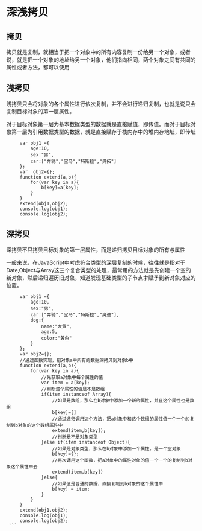 # 深浅拷贝

## 拷贝
   拷贝就是复制，就相当于把一个对象中的所有内容复制一份给另一个对象，或者说，就是把一个对象的地址给另一个对象，他们指向相同，两个对象之间有共同的属性或者方法，都可以使用

## 浅拷贝
   浅拷贝只会将对象的各个属性进行依次复制，并不会进行递归复制，也就是说只会复制目标对象的第一层属性。

   对于目标对象第一层为基本数据类型的数据就是直接赋值，即传值。而对于目标对象第一层为引用数据类型的数据，就是直接赋存于栈内存中的堆内存地址，即传址
   ```
        var obj1 ={
            age:10,
            sex:"男",
            car:["奔驰","宝马","特斯拉","奥拓"]
        };
        var  obj2={};
        function extend(a,b){
            for(var key in a){
                b[key]=a[key];
            }
        }
        extend(obj1,obj2);
        console.log(obj1);
        console.log(obj2);   
   ```
## 深拷贝
   深拷贝不只拷贝目标对象的第一层属性，而是递归拷贝目标对象的所有与属性
    
   一般来说，在JavaScript中考虑符合类型的深层复制的时候，往往就是指对于Date,Object与Array这三个复合类型的处理，最常用的方法就是先创建一个空的新对象，然后递归遍历旧对象，知道发现基础类型的子节点才赋予到新对象对应的位置。
    
   ```
        var obj1 ={
            age:10,
            sex:"男",
            car:["奔驰","宝马","特斯拉","奥迪"],
            dog:{
                name:"大黄",
                age:5,
                color:"黄色"
            }
        };
        var obj2={};
        //通过函数实现，把对象a中所有的数据深拷贝到对象b中
        function extend(a,b){
            for(var key in a){
                //先获取a对象中每个属性的值
                var item = a[key];
                //判断这个属性的值是不是数组
                if(item instanceof Array){
                    //如果是数组，那么在b对象中添加一个新的属性，并且这个属性也是数组
                    b[key]=[]
                    //通过递归调用这个方法，把a对象中和这个数组的属性值一个一个的复制到b对象的这个数组属性中
                    extend(item,b[key]);
                    //判断是不是对象类型
                }else if(item instanceof Object){
                    //如果是对象类型，那么在b对象中添加一个属性，是一个空对象
                    b[key]={};
                    //再次调用这个函数，把a对象中的属性对象的值一个一个的复制到b对象这个属性中去
                    extend(item,b[key])
                }else{
                    //如果值是普通的数据，直接复制到b对象的这个属性中
                    b[key] = item;
                }
            }
        } 
        extend(obj1,obj2);
        console.log(obj1);
        console.log(obj2);
    ```